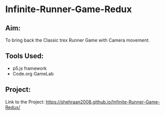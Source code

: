 # Infinite-Runner-Game-Redux

## Aim: 
To bring back the Classic trex Runner Game with Camera movement.

## Tools Used: 
- p5.js framework
- Code.org GameLab

## Project: 
Link to the Project: https://shehraan2008.github.io/Infinite-Runner-Game-Redux/
